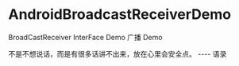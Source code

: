 # AndroidBroadcastReceiverDemo
BroadCastReceiver  InterFace Demo 广播 Demo












不是不想说话，而是有很多话讲不出来，放在心里会安全点。   ----  语录




